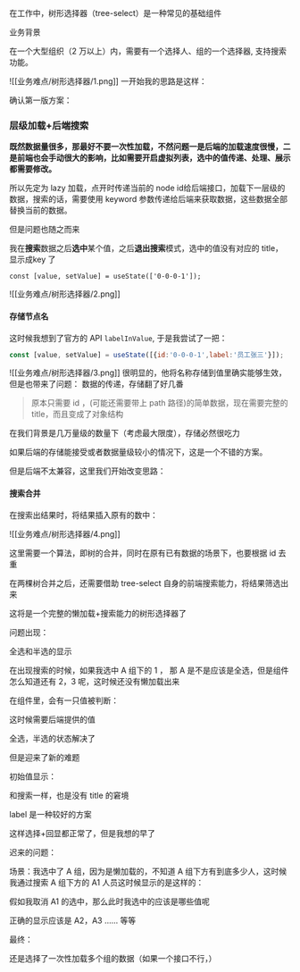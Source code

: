 
在工作中，树形选择器（tree-select）是一种常见的基础组件

业务背景

在一个大型组织（2 万以上）内，需要有一个选择人、组的一个选择器, 支持搜索功能。

![[业务难点/树形选择器/1.png]]
一开始我的思路是这样：

确认第一版方案：

### 层级加载+后端搜索

**既然数据量很多，那最好不要一次性加载，不然问题一是后端的加载速度很慢，二是前端也会手动很大的影响，比如需要开启虚拟列表，选中的值传递、处理、展示都需要修改。**

所以先定为 lazy 加载，点开时传递当前的 node id给后端接口，加载下一层级的数据，搜索的话，需要使用 keyword 参数传递给后端来获取数据，这些数据全部替换当前的数据。


但是问题也随之而来

我在**搜索**数据之后**选中**某个值，之后**退出搜索**模式，选中的值没有对应的 title，显示成key 了

```JS
const [value, setValue] = useState(['0-0-0-1']);
```
![[业务难点/树形选择器/2.png]]
#### 存储节点名

这时候我想到了官方的 API `labelInValue`,  于是我尝试了一把：

```js
const [value, setValue] = useState([{id:'0-0-0-1',label:'员工张三'}]);
```

![[业务难点/树形选择器/3.png]]
很明显的，他将名称存储到值里确实能够生效，但是也带来了问题：
数据的传递，存储翻了好几番

>原本只需要 id ，(可能还需要带上 path 路径)的简单数据，现在需要完整的 title，而且变成了对象结构

在我们背景是几万量级的数量下（考虑最大限度），存储必然很吃力

如果后端的存储能接受或者数据量级较小的情况下，这是一个不错的方案。

但是后端不太兼容，这里我们开始改变思路：

#### 搜索合并

在搜索出结果时，将结果插入原有的数中：

![[业务难点/树形选择器/4.png]]

这里需要一个算法，即树的合并，同时在原有已有数据的场景下，也要根据 id 去重


在两棵树合并之后，还需要借助 tree-select 自身的前端搜索能力，将结果筛选出来

这将是一个完整的懒加载+搜索能力的树形选择器了


问题出现：

全选和半选的显示

在出现搜索的时候，如果我选中 A 组下的 1 ， 那 A 是不是应该是全选，但是组件怎么知道还有 2，3 呢，这时候还没有懒加载出来

在组件里，会有一只值被判断：    

这时候需要后端提供的值


全选，半选的状态解决了



但是迎来了新的难题

初始值显示：

和搜索一样，也是没有 title 的窘境

label 是一种较好的方案



这样选择+回显都正常了，但是我想的早了


迟来的问题：

场景：我选中了 A 组，因为是懒加载的，不知道 A 组下方有到底多少人，这时候我通过搜索 A 组下方的 A1 人员这时候显示的是这样的：

假如我取消 A1 的选中，那么此时我选中的应该是哪些值呢

正确的显示应该是 A2，A3 …… 等等



最终：

还是选择了一次性加载多个组的数据（如果一个接口不行，）





